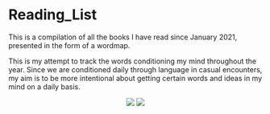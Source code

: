 # Reading_List
This is a compilation of all the books I have read since January 2021, presented in the form of a wordmap.

This is my attempt to track the words conditioning my mind throughout the year. Since we are conditioned daily through language in casual encounters, my aim is to be more intentional about getting certain words and ideas in my mind on a daily basis.

<p  align="center">
  <img  src="https://user-images.githubusercontent.com/92489108/210157594-8eb04047-bac7-4981-bb51-71b69bc3a425.png" />
  
  <img src="https://user-images.githubusercontent.com/92489108/215351233-a147caba-c8f0-4abc-816f-a177394eaad4.png" />
</P>

